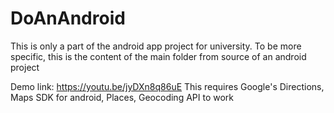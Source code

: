 # DoAnAndroid
This is only a part of the android app project for university. To be more specific, this is the content of the main folder from source of an android project

Demo link: https://youtu.be/jyDXn8q86uE
This requires Google's Directions, Maps SDK for android, Places, Geocoding API to work
